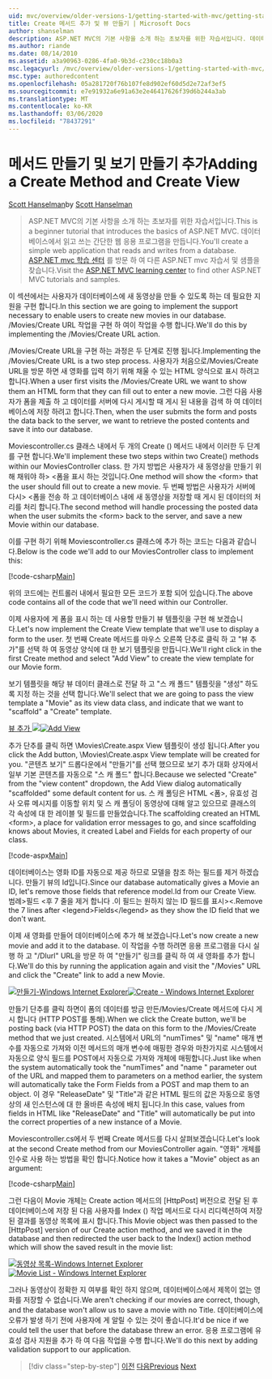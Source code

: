 ```yaml
---
uid: mvc/overview/older-versions-1/getting-started-with-mvc/getting-started-with-mvc-part6
title: Create 메서드 추가 및 뷰 만들기 | Microsoft Docs
author: shanselman
description: ASP.NET MVC의 기본 사항을 소개 하는 초보자를 위한 자습서입니다. 데이터베이스에서 읽고 쓰는 간단한 웹 응용 프로그램을 만듭니다.
ms.author: riande
ms.date: 08/14/2010
ms.assetid: a3a90963-0286-4fa0-9b3d-c230cc18b0a3
msc.legacyurl: /mvc/overview/older-versions-1/getting-started-with-mvc/getting-started-with-mvc-part6
msc.type: authoredcontent
ms.openlocfilehash: 05a281720f76b107fe8d902ef60d5d2e72af3ef5
ms.sourcegitcommit: e7e91932a6e91a63e2e46417626f39d6b244a3ab
ms.translationtype: MT
ms.contentlocale: ko-KR
ms.lasthandoff: 03/06/2020
ms.locfileid: "78437291"
---
```

# <a name="adding-a-create-method-and-create-view"></a><span data-ttu-id="a97b2-104">메서드 만들기 및 보기 만들기 추가</span><span class="sxs-lookup"><span data-stu-id="a97b2-104">Adding a Create Method and Create View</span></span>

<span data-ttu-id="a97b2-105">[Scott Hanselman](https://github.com/shanselman)</span><span class="sxs-lookup"><span data-stu-id="a97b2-105">by [Scott Hanselman](https://github.com/shanselman)</span></span>

> <span data-ttu-id="a97b2-106">ASP.NET MVC의 기본 사항을 소개 하는 초보자를 위한 자습서입니다.</span><span class="sxs-lookup"><span data-stu-id="a97b2-106">This is a beginner tutorial that introduces the basics of ASP.NET MVC.</span></span> <span data-ttu-id="a97b2-107">데이터베이스에서 읽고 쓰는 간단한 웹 응용 프로그램을 만듭니다.</span><span class="sxs-lookup"><span data-stu-id="a97b2-107">You'll create a simple web application that reads and writes from a database.</span></span> <span data-ttu-id="a97b2-108">[ASP.NET mvc 학습 센터](../../../index.md) 를 방문 하 여 다른 ASP.NET mvc 자습서 및 샘플을 찾습니다.</span><span class="sxs-lookup"><span data-stu-id="a97b2-108">Visit the [ASP.NET MVC learning center](../../../index.md) to find other ASP.NET MVC tutorials and samples.</span></span>

<span data-ttu-id="a97b2-109">이 섹션에서는 사용자가 데이터베이스에 새 동영상을 만들 수 있도록 하는 데 필요한 지원을 구현 합니다.</span><span class="sxs-lookup"><span data-stu-id="a97b2-109">In this section we are going to implement the support necessary to enable users to create new movies in our database.</span></span> <span data-ttu-id="a97b2-110">/Movies/Create URL 작업을 구현 하 여이 작업을 수행 합니다.</span><span class="sxs-lookup"><span data-stu-id="a97b2-110">We'll do this by implementing the /Movies/Create URL action.</span></span>

<span data-ttu-id="a97b2-111">/Movies/Create URL을 구현 하는 과정은 두 단계로 진행 됩니다.</span><span class="sxs-lookup"><span data-stu-id="a97b2-111">Implementing the /Movies/Create URL is a two step process.</span></span> <span data-ttu-id="a97b2-112">사용자가 처음으로/Movies/Create URL을 방문 하면 새 영화를 입력 하기 위해 채울 수 있는 HTML 양식으로 표시 하려고 합니다.</span><span class="sxs-lookup"><span data-stu-id="a97b2-112">When a user first visits the /Movies/Create URL we want to show them an HTML form that they can fill out to enter a new movie.</span></span> <span data-ttu-id="a97b2-113">그런 다음 사용자가 폼을 제출 하 고 데이터를 서버에 다시 게시할 때 게시 된 내용을 검색 하 여 데이터베이스에 저장 하려고 합니다.</span><span class="sxs-lookup"><span data-stu-id="a97b2-113">Then, when the user submits the form and posts the data back to the server, we want to retrieve the posted contents and save it into our database.</span></span>

<span data-ttu-id="a97b2-114">Moviescontroller.cs 클래스 내에서 두 개의 Create () 메서드 내에서 이러한 두 단계를 구현 합니다.</span><span class="sxs-lookup"><span data-stu-id="a97b2-114">We'll implement these two steps within two Create() methods within our MoviesController class.</span></span> <span data-ttu-id="a97b2-115">한 가지 방법은 사용자가 새 동영상을 만들기 위해 채워야 하&gt; &lt;폼을 표시 하는 것입니다.</span><span class="sxs-lookup"><span data-stu-id="a97b2-115">One method will show the &lt;form&gt; that the user should fill out to create a new movie.</span></span> <span data-ttu-id="a97b2-116">두 번째 방법은 사용자가 서버에 다시&gt; &lt;폼을 전송 하 고 데이터베이스 내에 새 동영상을 저장할 때 게시 된 데이터의 처리를 처리 합니다.</span><span class="sxs-lookup"><span data-stu-id="a97b2-116">The second method will handle processing the posted data when the user submits the &lt;form&gt; back to the server, and save a new Movie within our database.</span></span>

<span data-ttu-id="a97b2-117">이를 구현 하기 위해 Moviescontroller.cs 클래스에 추가 하는 코드는 다음과 같습니다.</span><span class="sxs-lookup"><span data-stu-id="a97b2-117">Below is the code we'll add to our MoviesController class to implement this:</span></span>

[!code-csharp[Main](getting-started-with-mvc-part6/samples/sample1.cs)]

<span data-ttu-id="a97b2-118">위의 코드에는 컨트롤러 내에서 필요한 모든 코드가 포함 되어 있습니다.</span><span class="sxs-lookup"><span data-stu-id="a97b2-118">The above code contains all of the code that we'll need within our Controller.</span></span>

<span data-ttu-id="a97b2-119">이제 사용자에 게 폼을 표시 하는 데 사용할 만들기 뷰 템플릿을 구현 해 보겠습니다.</span><span class="sxs-lookup"><span data-stu-id="a97b2-119">Let's now implement the Create View template that we'll use to display a form to the user.</span></span> <span data-ttu-id="a97b2-120">첫 번째 Create 메서드를 마우스 오른쪽 단추로 클릭 하 고 "뷰 추가"를 선택 하 여 동영상 양식에 대 한 보기 템플릿을 만듭니다.</span><span class="sxs-lookup"><span data-stu-id="a97b2-120">We'll right click in the first Create method and select "Add View" to create the view template for our Movie form.</span></span>

<span data-ttu-id="a97b2-121">보기 템플릿을 해당 뷰 데이터 클래스로 전달 하 고 "스 캐 폴드" 템플릿을 "생성" 하도록 지정 하는 것을 선택 합니다.</span><span class="sxs-lookup"><span data-stu-id="a97b2-121">We'll select that we are going to pass the view template a "Movie" as its view data class, and indicate that we want to "scaffold" a "Create" template.</span></span>

<span data-ttu-id="a97b2-122">[뷰 추가 ![](getting-started-with-mvc-part6/_static/image2.png)](getting-started-with-mvc-part6/_static/image1.png)</span><span class="sxs-lookup"><span data-stu-id="a97b2-122">[![Add View](getting-started-with-mvc-part6/_static/image2.png)](getting-started-with-mvc-part6/_static/image1.png)</span></span>

<span data-ttu-id="a97b2-123">추가 단추를 클릭 하면 \Movies\Create.aspx View 템플릿이 생성 됩니다.</span><span class="sxs-lookup"><span data-stu-id="a97b2-123">After you click the Add button, \Movies\Create.aspx View template will be created for you.</span></span> <span data-ttu-id="a97b2-124">"콘텐츠 보기" 드롭다운에서 "만들기"를 선택 했으므로 보기 추가 대화 상자에서 일부 기본 콘텐츠를 자동으로 "스 캐 폴드" 합니다.</span><span class="sxs-lookup"><span data-stu-id="a97b2-124">Because we selected "Create" from the "view content" dropdown, the Add View dialog automatically "scaffolded" some default content for us.</span></span> <span data-ttu-id="a97b2-125">스 캐 폴딩은 HTML &lt;폼&gt;, 유효성 검사 오류 메시지를 이동할 위치 및 스 캐 폴딩이 동영상에 대해 알고 있으므로 클래스의 각 속성에 대 한 레이블 및 필드를 만들었습니다.</span><span class="sxs-lookup"><span data-stu-id="a97b2-125">The scaffolding created an HTML &lt;form&gt;, a place for validation error messages to go, and since scaffolding knows about Movies, it created Label and Fields for each property of our class.</span></span>

[!code-aspx[Main](getting-started-with-mvc-part6/samples/sample2.aspx)]

<span data-ttu-id="a97b2-126">데이터베이스는 영화 ID를 자동으로 제공 하므로 모델을 참조 하는 필드를 제거 하겠습니다. 만들기 뷰의 Id입니다.</span><span class="sxs-lookup"><span data-stu-id="a97b2-126">Since our database automatically gives a Movie an ID, let's remove those fields that reference model.Id from our Create View.</span></span> <span data-ttu-id="a97b2-127">범례&gt;필드 &lt;후 7 줄을 제거 합니다 .이 필드는 원하지 않는 ID 필드를 표시&gt;&lt;.</span><span class="sxs-lookup"><span data-stu-id="a97b2-127">Remove the 7 lines after &lt;legend&gt;Fields&lt;/legend&gt; as they show the ID field that we don't want.</span></span>

<span data-ttu-id="a97b2-128">이제 새 영화를 만들어 데이터베이스에 추가 해 보겠습니다.</span><span class="sxs-lookup"><span data-stu-id="a97b2-128">Let's now create a new movie and add it to the database.</span></span> <span data-ttu-id="a97b2-129">이 작업을 수행 하려면 응용 프로그램을 다시 실행 하 고 "/Dlurl" URL을 방문 하 여 "만들기" 링크를 클릭 하 여 새 영화를 추가 합니다.</span><span class="sxs-lookup"><span data-stu-id="a97b2-129">We'll do this by running the application again and visit the "/Movies" URL and click the "Create" link to add a new Movie.</span></span>

<span data-ttu-id="a97b2-130">[![만들기-Windows Internet Explorer](getting-started-with-mvc-part6/_static/image4.png)](getting-started-with-mvc-part6/_static/image3.png)</span><span class="sxs-lookup"><span data-stu-id="a97b2-130">[![Create - Windows Internet Explorer](getting-started-with-mvc-part6/_static/image4.png)](getting-started-with-mvc-part6/_static/image3.png)</span></span>

<span data-ttu-id="a97b2-131">만들기 단추를 클릭 하면이 폼의 데이터를 방금 만든/Movies/Create 메서드에 다시 게시 합니다 (HTTP POST를 통해).</span><span class="sxs-lookup"><span data-stu-id="a97b2-131">When we click the Create button, we'll be posting back (via HTTP POST) the data on this form to the /Movies/Create method that we just created.</span></span> <span data-ttu-id="a97b2-132">시스템에서 URL의 "numTimes" 및 "name" 매개 변수를 자동으로 가져와 이전 메서드의 매개 변수에 매핑한 경우와 마찬가지로 시스템에서 자동으로 양식 필드를 POST에서 자동으로 가져와 개체에 매핑합니다.</span><span class="sxs-lookup"><span data-stu-id="a97b2-132">Just like when the system automatically took the "numTimes" and "name " parameter out of the URL and mapped them to parameters on a method earlier, the system will automatically take the Form Fields from a POST and map them to an object.</span></span> <span data-ttu-id="a97b2-133">이 경우 "ReleaseDate" 및 "Title"과 같은 HTML 필드의 값은 자동으로 동영상의 새 인스턴스에 대 한 올바른 속성에 배치 됩니다.</span><span class="sxs-lookup"><span data-stu-id="a97b2-133">In this case, values from fields in HTML like "ReleaseDate" and "Title" will automatically be put into the correct properties of a new instance of a Movie.</span></span>

<span data-ttu-id="a97b2-134">Moviescontroller.cs에서 두 번째 Create 메서드를 다시 살펴보겠습니다.</span><span class="sxs-lookup"><span data-stu-id="a97b2-134">Let's look at the second Create method from our MoviesController again.</span></span> <span data-ttu-id="a97b2-135">"영화" 개체를 인수로 사용 하는 방법을 확인 합니다.</span><span class="sxs-lookup"><span data-stu-id="a97b2-135">Notice how it takes a "Movie" object as an argument:</span></span>

[!code-csharp[Main](getting-started-with-mvc-part6/samples/sample3.cs)]

<span data-ttu-id="a97b2-136">그런 다음이 Movie 개체는 Create action 메서드의 [HttpPost] 버전으로 전달 된 후 데이터베이스에 저장 된 다음 사용자를 Index () 작업 메서드로 다시 리디렉션하여 저장 된 결과를 동영상 목록에 표시 합니다.</span><span class="sxs-lookup"><span data-stu-id="a97b2-136">This Movie object was then passed to the [HttpPost] version of our Create action method, and we saved it in the database and then redirected the user back to the Index() action method which will show the saved result in the movie list:</span></span>

<span data-ttu-id="a97b2-137">[![동영상 목록-Windows Internet Explorer](getting-started-with-mvc-part6/_static/image6.png)](getting-started-with-mvc-part6/_static/image5.png)</span><span class="sxs-lookup"><span data-stu-id="a97b2-137">[![Movie List - Windows Internet Explorer](getting-started-with-mvc-part6/_static/image6.png)](getting-started-with-mvc-part6/_static/image5.png)</span></span>

<span data-ttu-id="a97b2-138">그러나 동영상이 정확한 지 여부를 확인 하지 않으며, 데이터베이스에서 제목이 없는 영화를 저장할 수 없습니다.</span><span class="sxs-lookup"><span data-stu-id="a97b2-138">We aren't checking if our movies are correct, though, and the database won't allow us to save a movie with no Title.</span></span> <span data-ttu-id="a97b2-139">데이터베이스에 오류가 발생 하기 전에 사용자에 게 알릴 수 있는 것이 좋습니다.</span><span class="sxs-lookup"><span data-stu-id="a97b2-139">It'd be nice if we could tell the user that before the database threw an error.</span></span> <span data-ttu-id="a97b2-140">응용 프로그램에 유효성 검사 지원을 추가 하 여 다음 작업을 수행 합니다.</span><span class="sxs-lookup"><span data-stu-id="a97b2-140">We'll do this next by adding validation support to our application.</span></span>

> [!div class="step-by-step"]
> <span data-ttu-id="a97b2-141">[이전](getting-started-with-mvc-part5.md)
> [다음](getting-started-with-mvc-part7.md)</span><span class="sxs-lookup"><span data-stu-id="a97b2-141">[Previous](getting-started-with-mvc-part5.md)
[Next](getting-started-with-mvc-part7.md)</span></span>
